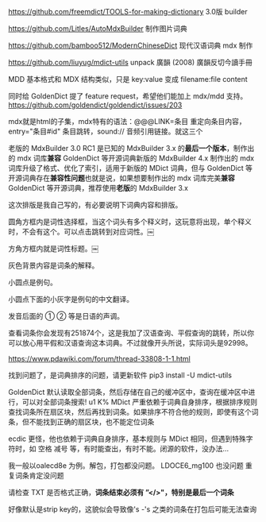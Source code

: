 

https://github.com/freemdict/TOOLS-for-making-dictionary  3.0版 builder

https://github.com/Litles/AutoMdxBuilder  制作图片词典

https://github.com/bamboo512/ModernChineseDict  现代汉语词典 mdx 制作

https://github.com/liuyug/mdict-utils  unpack 廣韻 (2008) 廣韻反切今讀手冊   



MDD 基本格式和 MDX 结构类似，只是 key:value 变成 filename:file content

同时给 GoldenDict 提了 feature request，希望他们能加上 mdx/mdd 支持。
https://github.com/goldendict/goldendict/issues/203



mdx就是html的子集，mdx特有的语法：@@@LINK=条目 重定向条目内容，entry="条目#id" 条目跳转，sound:// 音频引用链接。就这三个



老版的 MdxBuilder 3.0 RC1 是已知的 MdxBuilder 3.x 的**最后一个版本**，制作出的 mdx 词库**兼容** GoldenDict 等开源词典新版的 MdxBuilder 4.x 制作出的 mdx 词库升级了格式、优化了索引，适用于新版的 MDict 词典，但与 GoldenDict 等开源词典存在**兼容性问题**也就是说，如果想要制作出的 mdx 词库完美**兼容** GoldenDict 等开源词典，推荐使用**老版**的 MdxBuilder 3.x


这次排版是我自己写的，有必要说明下词典内容和排版。

圆角方框内是词性选择框，当这个词头有多个释义时，这玩意将出现，单个释义时，不会有这个。可以点击跳转到对应词性。￼

方角方框内就是词性标题。￼

灰色背景内容是词条的解释。

小圆点是例句。

小圆点下面的小灰字是例句的中文翻译。

发音后面的 ① ② 等是日语的声调。

查看词条你会发现有251874个，这是我加了汉语查询、平假查询的跳转，所以你可以放心用平假和汉语查询这本词典。不过就像开头所说，实际词头是92998。



https://www.pdawiki.com/forum/thread-33808-1-1.html

找到问题了，是词典排序的问题，请更新软件  pip3 install -U mdict-utils

GoldenDict 默认读取全部词条，然后存储在自己的缓冲区中，查询在缓冲区中进行，可以对全部词条搜索! u1 K% 
MDict 严重依赖于词典自身排序，根据排序规则查找词条所在扇区块，然后再找到词条。如果排序不符合他的规则，即使有这个词条，但不能找到正确的扇区块，也不能定位词条

ecdic 更怪，他也依赖于词典自身排序，基本规则与 MDict 相同，但遇到特殊字符时，如 空格 减号 等，有时能查出，有时不能。闭源的软件，没办法...



我一般以oalecd8e 为例。解包，打包都没问题。
LDOCE6_mg100 也没问题
重复词条肯定没问题

请检查 TXT 是否格式正确，**词条结束必须有 ”</>"，特别是最后一个词条**



好像默认是strip key的，这貌似会导致像's -'s 之类的词条在打包后可能无法查询







